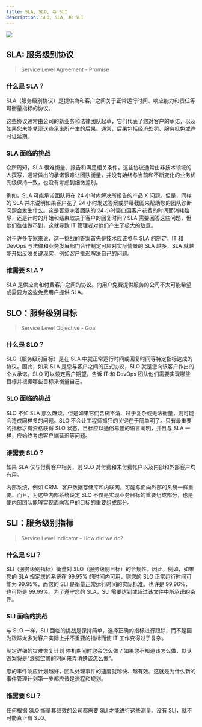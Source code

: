 ```yaml
---
title: SLA, SLO, 与 SLI
description: SLO, SLA, 和 SLI
---
```


![](/images/system/slo-vs-sla-vs-sli.jpg)

## SLA: 服务级别协议

> Service Level Agreement - Promise

### 什么是 SLA？

SLA（服务级别协议）是提供商和客户之间关于正常运行时间、响应能力和责任等可衡量指标的协议。

这些协议通常由公司的新业务和法律团队起草，它们代表了您对客户的承诺，以及如果您未能兑现这些承诺所产生的后果。通常，后果包括经济处罚、服务抵免或许可证延期。

### SLA 面临的挑战
众所周知，SLA 很难衡量、报告和满足相关条件。这些协议通常由非技术领域的人撰写，通常做出的承诺很难让团队衡量，并没有始终与当前和不断变化的业务优先级保持一致，也没有考虑到细微差别。

例如，SLA 可能承诺团队将在 24 小时内解决所报告的产品 X 问题。但是，同样的 SLA 并未说明如果客户花了 24 小时发送答案或屏幕截图来帮助您的团队诊断问题会发生什么。这是否意味着团队的 24 小时窗口因客户花费的时间而消耗殆尽，还是计时的开始和结束取决于客户的回复时间？SLA 需要回答这些问题，但他们往往做不到，这就导致 IT 管理者对他们产生了极大的敌意。

对于许多专家来说，这一挑战的答案首先是技术应该参与 SLA 的制定。IT 和 DevOps 与法律和业务发展部门合作制定可应对实际情景的 SLA 越多，SLA 就越能开始反映关键现实，例如客户推迟解决自己的问题。

### 谁需要 SLA？
SLA 是供应商和付费客户之间的协议。向用户免费提供服务的公司不太可能希望或需要为这些免费用户提供 SLA。

## SLO：服务级别目标

> Service Level Objective - Goal

### 什么是 SLO？
SLO（服务级别目标）是在 SLA 中就正常运行时间或回复时间等特定指标达成的协议。因此，如果 SLA 是您与客户之间的正式协议，SLO 就是您向该客户作出的个人承诺。SLO 可以设定客户期望，告诉 IT 和 DevOps 团队他们需要实现哪些目标并根据哪些目标来衡量自己。

### SLO 面临的挑战
SLO 不如 SLA 那么麻烦，但是如果它们含糊不清、过于复杂或无法衡量，则可能会造成同样多的问题。SLO 不会让工程师抓狂的关键在于简单明了。只有最重要的指标才有资格获得 SLO 状态，目标应以通俗易懂的语言阐明，并且与 SLA 一样，应始终考虑客户端延迟等问题。

### 谁需要 SLO？
如果 SLA 仅与付费客户相关，则 SLO 对付费和未付费帐户以及内部和外部客户均有用。

内部系统，例如 CRM、客户数据存储库和内联网，可能与面向外部的系统一样重要。而且，为这些内部系统设定 SLO 不仅是实现业务目标的重要组成部分，也是使内部团队能够实现面向客户的目标的重要组成部分。

## SLI：服务级别指标

> Service Level Indicator - How did we do?

### 什么是 SLI？
SLI（服务级别指标）衡量对 SLO（服务级别目标）的合规性。因此，例如，如果您的 SLA 规定您的系统在 99.95% 的时间内可用，则您的 SLO 正常运行时间可能为 99.95%，而您的 SLI 是衡量正常运行时间的实际标准。也许是 99.96%，也可能是 99.99%。为了遵守您的 SLA，SLI 需要达到或超过该文件中所承诺的条件。

### SLI 面临的挑战
与 SLO 一样，SLI 面临的挑战是保持简单，选择正确的指标进行跟踪，而不是因为跟踪太多对客户实际上并不重要的指标而使 IT 工作变得过于复杂。

制定详细的灾难恢复计划
停机期间时您会怎么做？如果您不知道该怎么做，默认答案将是“浪费宝贵的时间来弄清楚该怎么做”。

您的事件响应计划越好，团队处理事件的速度就越快、越有效。这就是为什么新的事件管理计划第一步都应该是流程和规划。

### 谁需要 SLI？
任何根据 SLO 衡量其绩效的公司都需要 SLI 才能进行这些测量。没有 SLI，就不可能真正有 SLO。